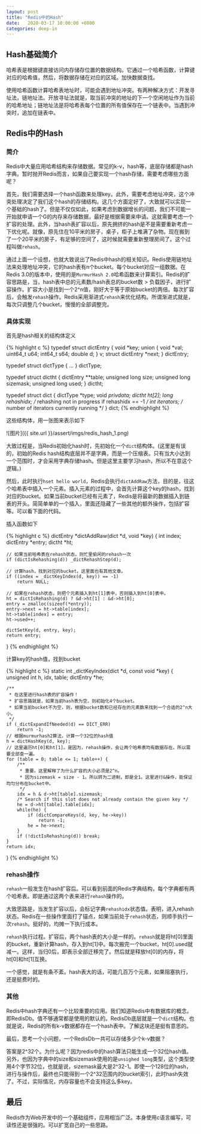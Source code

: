 ```yaml
---
layout: post
title: "Redis中的Hash"
date:   2020-03-17 10:00:00 +0800
categories: deep-in
---
```


## Hash基础简介

哈希表是根据键直接访问内存储存位置的数据结构。它通过一个哈希函数，计算键对应的哈希值，然后，将数据存储在对应的区域。加快数据查找。

使用哈希函数计算哈希表地址时，可能会遇到地址冲突。有两种解决方式：开发寻址法，链地址法。开放寻址法就是，取当前冲突的地址的下一个空闲地址作为当前的哈希地址；链地址法是将哈希表每个位置的所有值保存在一个链表中。当遇到冲突时，追加在链表中。

## Redis中的Hash

### 简介

Redis中大量应用哈希结构来存储数据。常见的k-v，hash等，底层存储都是hash字典。暂时抛开Redis而言，如果自己要实现一个hash存储，需要考虑哪些方面呢？

首先，我们需要选择一个hash函数来处理key。此外，需要考虑地址冲突，这个冲突处理决定了我们这个hash的存储结构。这几个方面定好了，大致就可以实现一个基础的hash了。但是不仅仅如此，如果考虑到数据增长的问题，我们不可能一开始就申请一个G的内存来存储数据，最好是根据需要来申请。这就需要考虑一个扩容的处理。此外，当hash表扩容以后，原先拥挤的hash是不是需要重新考虑一下优化呢。就像，原先住在10平米的房子，桌子，柜子上堆满了杂物。现在搬到了一个20平米的房子，有足够的空间了，这时候就需要重新整理房间了。这个过程叫做`rehash`。

通过上面一个设想，也就大致说出了Redis中hash的相关知识。Redis使用链地址法来处理地址冲突，它的hash表有n个bucket。每个bucket对应一组数据。在Redis 3.0的版本中，使用的是`MurmurHash 2.0`哈希函数来计算索引。Redis的扩容思路是，当，hash表中总的元素数/hash表总的bucket数 > 负载因子，进行扩容操作。扩容大小是找到一个2^n值，刚好大于等于原始bucket的两倍。每次扩容后，会触发`rehash`操作。Redis采用渐进式`rehash`来优化结构。所谓渐进式就是，每次只调整几个bucket，慢慢的全部调整完。

### 具体实现

首先是hash相关的结构体定义

{% highlight c %}
typedef struct dictEntry {
    void *key;
    union {
        void *val;
        uint64_t u64;
        int64_t s64;
        double d;
    } v;
    struct dictEntry *next;
} dictEntry;

typedef struct dictType {
    ...
} dictType;

typedef struct dictht {
    dictEntry **table;
    unsigned long size;
    unsigned long sizemask;
    unsigned long used;
} dictht;

typedef struct dict {
    dictType *type;
    void *privdata;
    dictht ht[2];
    long rehashidx; /* rehashing not in progress if rehashidx == -1 */
    int iterators; /* number of iterators currently running */
} dict;
{% endhighlight %}

这些结构体，用一张图来表示如下

![图片]({{ site.url }}/assert/imgs/redis_hash_1.png)

大致过程是，当Redis初始化hash时，先初始化一个`dict`结构体。(这里是有误的，初始的Redis hash结构底层并不是字典，而是一个压缩表。只有当大小达到一个范围时，才会采用字典存储hash。但是这里主要学习hash，所以不在意这个逻辑。)

然后，此时执行`hset hello world`，Redis会执行`dictAddRaw`方法，目的是，往这个哈希表中插入一个元素。插入元素的过程中，会首先计算这个key的hash，找到对应的bucket。如果当前bucket已经有元素了，Redis是将最新的数据插入到链表的开头。简简单单的一个插入，里面还隐藏了一些其他的额外操作，包括扩容等。可以看下面的代码。

插入函数如下

{% highlight c %}
dictEntry *dictAddRaw(dict *d, void *key)
{
    int index;
    dictEntry *entry;
    dictht *ht;

    // 如果当前哈希表在rehash状态，则忙里偷闲的rehash一次
    if (dictIsRehashing(d)) _dictRehashStep(d);

    // 计算hash，找到对应的bucket。这里面也有其他文章。
    if ((index = _dictKeyIndex(d, key)) == -1)
        return NULL;

    // 如果在rehash状态，则把个元素插入到ht[1]表中，否则插入到ht[0]表中。
    ht = dictIsRehashing(d) ? &d->ht[1] : &d->ht[0];
    entry = zmalloc(sizeof(*entry));
    entry->next = ht->table[index];
    ht->table[index] = entry;
    ht->used++;

    dictSetKey(d, entry, key);
    return entry;
}
{% endhighlight %}

计算key的hash值，找到bucket

{% highlight c %}
static int _dictKeyIndex(dict *d, const void *key)
{
    unsigned int h, idx, table;
    dictEntry *he;

    /**
     * 在这里进行hash表的扩容操作！
     * 扩容思路就是，如果当前hash表为空，则初始化4个bucket。
     * 如果当前bucket不为空，则，根据bucket数和已经存在的元素数来找到一个合适的2^n大小。
     */
    if (_dictExpandIfNeeded(d) == DICT_ERR)
        return -1;
    // 根据murmurhash2算法，计算一个32位的hash值
    h = dictHashKey(d, key);
    // 这里遍历ht[0]和ht[1]。是因为，rehash操作，会让两个哈希表均有数据存在。所以需要全部查一遍。
    for (table = 0; table <= 1; table++) {
        /**
         * 重要。这里解释了为什么扩容的大小必须是2^n。
         * 因为sizemask = size - 1。所以转为二进制，即是全1。这里进行&操作，能保证均匀分布在bucket中。
         */ 
        idx = h & d->ht[table].sizemask;
        /* Search if this slot does not already contain the given key */
        he = d->ht[table].table[idx];
        while(he) {
            if (dictCompareKeys(d, key, he->key))
                return -1;
            he = he->next;
        }
        if (!dictIsRehashing(d)) break;
    }
    return idx;
}
{% endhighlight %}

### rehash操作

`rehash`一般发生在hash扩容后。可以看到前面的Redis字典结构，每个字典都有两个哈希表。即是通过这两个表来进行`rehash`操作的。

大致思路是，当发生扩容以后，会标记字典`rehashidx`状态值。表明，进入rehash状态。Redis在一些操作里面打了锚点，如果当前处于`rehash`状态，则顺手执行一次`rehash`。挺好的，均摊一下执行成本。

`rehash`执行过程。扩容后，两个hash表的大小是一样的。`rehash`就是将ht[0]里面的bucket，重新计算hash，存入到ht[1]中。每次搬完一个bucket，ht[0].used就减一。这样，当归0后，即表示全部迁移完了。然后就是释放ht[0]的内存，将ht[0]和ht[1]互换。

一个感觉，就是有条不紊。hash表大的话，可能几百万个元素，如果阻塞执行，还是挺费时的。

### 其他

Redis中hash字典还有一个比较重要的应用。我们知道Redis中有数据库的概念。即RedisDb。值不够通常都是使用的默认的。RedisDb底层就是一个`dict`结构。也就是说，Redis的所有k-v数据都存在一个hash表中。了解这块还是挺有意思的。

最后，思考一个小问题，一个RedisDb一共可以存储多少个k-v数据？

答案是2^32个。为什么呢？因为redis中的hash算法只能生成一个32位hash值。另外，也因为字典中的size和sizemask使用的是`unsighed long`类型，这个类型使用4个字节32位，也就是说，sizemask最大是2^32-1。即使一个128位的hash，进行与操作后，最终也只能得到一个2^32范围内的bucket索引，此时hash失效了。不过，实际情况，内存容量也不会支持这么多key。

## 最后

Redis作为Web开发中的一个基础组件，应用相当广泛。本身使用c语言编写，可读性还是很强的。可以扩宽自己的一些思路。